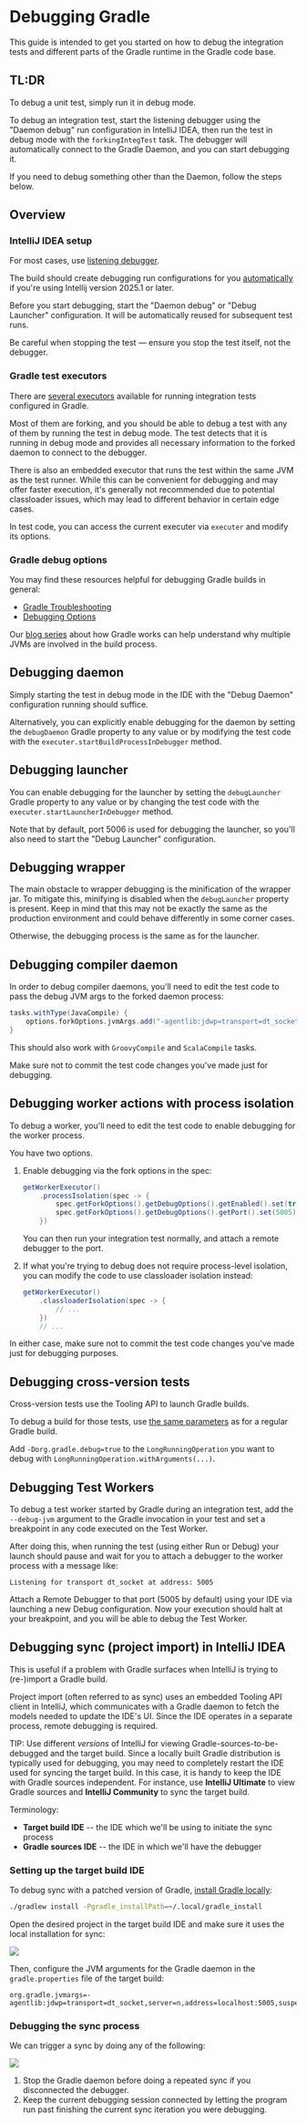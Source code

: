# Debugging Gradle

This guide is intended to get you started on how to debug the integration tests and different parts of the Gradle runtime in the Gradle code base.

## TL:DR

To debug a unit test, simply run it in debug mode.

To debug an integration test, start the listening debugger using the "Daemon debug" run configuration in IntelliJ IDEA, then run the test in debug mode with the `forkingIntegTest` task.
The debugger will automatically connect to the Gradle Daemon, and you can start debugging it.

If you need to debug something other than the Daemon, follow the steps below.

## Overview

### IntelliJ IDEA setup

For most cases, use [listening debugger](https://www.jetbrains.com/help/idea/attaching-to-local-process.html#attach-to-remote]).

The build should create debugging run configurations for you [automatically](../build-logic/idea/src/main/kotlin/gradlebuild.ide.gradle.kts#L82) if you're using Intellij version 2025.1 or later.

Before you start debugging, start the "Daemon debug" or "Debug Launcher" configuration.
It will be automatically reused for subsequent test runs.

Be careful when stopping the test — ensure you stop the test itself, not the debugger.

### Gradle test executors

There are [several executors](../testing/internal-integ-testing/src/main/groovy/org/gradle/integtests/fixtures/executer/GradleContextualExecuter.java) available for running integration tests configured in Gradle.

Most of them are forking, and you should be able to debug a test with any of them by running the test in debug mode.
The test detects that it is running in debug mode and provides all necessary information to the forked daemon to connect to the debugger.

There is also an embedded executor that runs the test within the same JVM as the test runner.
While this can be convenient for debugging and may offer faster execution, it's generally not recommended due to potential classloader issues, which may lead to different behavior in certain edge cases.

In test code, you can access the current executer via `executer` and modify its options.

### Gradle debug options

You may find these resources helpful for debugging Gradle builds in general:
* [Gradle Troubleshooting](https://docs.gradle.org/current/userguide/troubleshooting.html)
* [Debugging Options](https://docs.gradle.org/current/userguide/command_line_interface.html#sec:command_line_debugging)

Our [blog series](https://blog.gradle.org/how-gradle-works-1) about how Gradle works can help understand why multiple JVMs are involved in the build process.

## Debugging daemon

Simply starting the test in debug mode in the IDE with the "Debug Daemon" configuration running should suffice.

Alternatively, you can explicitly enable debugging for the daemon by setting the `debugDaemon` Gradle property to any value or by modifying the test code with the `executer.startBuildProcessInDebugger` method.

## Debugging launcher

You can enable debugging for the launcher by setting the `debugLauncher` Gradle property to any value or by changing the test code with the `executer.startLauncherInDebugger` method.

Note that by default, port 5006 is used for debugging the launcher, so you'll also need to start the "Debug Launcher" configuration.

## Debugging wrapper

The main obstacle to wrapper debugging is the minification of the wrapper jar.
To mitigate this, minifying is disabled when the `debugLauncher` property is present.
Keep in mind that this may not be exactly the same as the production environment and could behave differently in some corner cases.

Otherwise, the debugging process is the same as for the launcher.

## Debugging compiler daemon

In order to debug compiler daemons, you'll need to edit the test code to pass the debug JVM args to the forked daemon process:

```groovy
tasks.withType(JavaCompile) {
    options.forkOptions.jvmArgs.add("-agentlib:jdwp=transport=dt_socket,server=n,suspend=y,address=localhost:5006")
}
```

This should also work with `GroovyCompile` and `ScalaCompile` tasks.

Make sure not to commit the test code changes you've made just for debugging.

## Debugging worker actions with process isolation

To debug a worker, you'll need to edit the test code to enable debugging for the worker process.

You have two options.

1. Enable debugging via the fork options in the spec:

    ```java
    getWorkerExecutor()
        .processIsolation(spec -> {
            spec.getForkOptions().getDebugOptions().getEnabled().set(true);
            spec.getForkOptions().getDebugOptions().getPort().set(5005);
        })
    ```

   You can then run your integration test normally, and attach a remote debugger to the port.

2. If what you're trying to debug does not require process-level isolation, you can modify the code to use classloader isolation instead:

    ```java
    getWorkerExecutor()
        .classloaderIsolation(spec -> {
            // ...
        })
        // ...
    ```

In either case, make sure not to commit the test code changes you've made just for debugging purposes.

## Debugging cross-version tests

Cross-version tests use the Tooling API to launch Gradle builds.

To debug a build for those tests, use [the same parameters](#gradle-debug-options) as for a regular Gradle build.

Add `-Dorg.gradle.debug=true` to the `LongRunningOperation` you want to debug with `LongRunningOperation.withArguments(...)`.

## Debugging Test Workers

To debug a test worker started by Gradle during an integration test, add the `--debug-jvm` argument to the Gradle invocation in your test and set a breakpoint in any code executed on the Test Worker.

After doing this, when running the test (using either Run or Debug) your launch should pause and wait for you to attach a debugger to the worker process with a message like:

```
Listening for transport dt_socket at address: 5005
```

Attach a Remote Debugger to that port (5005 by default) using your IDE via launching a new Debug configuration.
Now your execution should halt at your breakpoint, and you will be able to debug the Test Worker.

## Debugging sync (project import) in IntelliJ IDEA

This is useful if a problem with Gradle surfaces when IntelliJ is trying to (re-)import a Gradle build.

Project import (often referred to as sync) uses an embedded Tooling API client in IntelliJ,
which communicates with a Gradle daemon to fetch the models needed to update the IDE's UI.
Since the IDE operates in a separate process, remote debugging is required.

TIP: Use different *versions* of IntelliJ for viewing Gradle-sources-to-be-debugged and the target build.
Since a locally built Gradle distribution is typically used for debugging, you may need to completely restart the IDE used for syncing the target build.
In this case, it is handy to keep the IDE with Gradle sources independent.
For instance, use **IntelliJ Ultimate** to view Gradle sources and **IntelliJ Community** to sync the target build.

Terminology:

- **Target build IDE** -- the IDE which we'll be using to initiate the sync process
- **Gradle sources IDE** -- the IDE in which we'll have the debugger

### Setting up the target build IDE

To debug sync with a patched version of Gradle, [install Gradle locally](../CONTRIBUTING.md#install-gradle-locally):

```bash
./gradlew install -Pgradle_installPath=~/.local/gradle_install
```

Open the desired project in the target build IDE and make sure it uses the local installation for sync:

![](./images/local-installation-for-sync.jpg)

Then, configure the JVM arguments for the Gradle daemon in the `gradle.properties` file of the target build:

```properties
org.gradle.jvmargs=-agentlib:jdwp=transport=dt_socket,server=n,address=localhost:5005,suspend=y
```

### Debugging the sync process

We can trigger a sync by doing any of the following:

![](./images/trigger-sync.jpg)

1. Stop the Gradle daemon before doing a repeated sync if you disconnected the debugger.
2. Keep the current debugging session connected by letting the program run past finishing the current sync iteration you were debugging.
